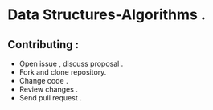 # Data Structures-Algorithms .

## Contributing :

- Open issue , discuss proposal .
- Fork and clone repository.
- Change code .
- Review changes .
- Send pull request .

